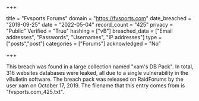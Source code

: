 +++

title = "Fvsports Forums"
domain = "https://fvsports.com"
date_breached = "2019-09-25"
date = "2022-05-04"
record_count = "425"
privacy = "Public"
Verified = "True"
hashing = ["vB"]
breached_data = ["Email addresses", "Passwords", "Usernames", "IP addresses"]
type = ["posts","post"]
categories = ["Forums"]
acknowledged = "No"


+++


This breach was found in a large collection named "xam's DB Pack". In total, 316 websites databases were leaked, all due to a single vulnerability in the vBulletin software. The breach pack was released on RaidForums by the user xam on October 17, 2019. The filename that this entry comes from is "fvsports.com_425.txt".

